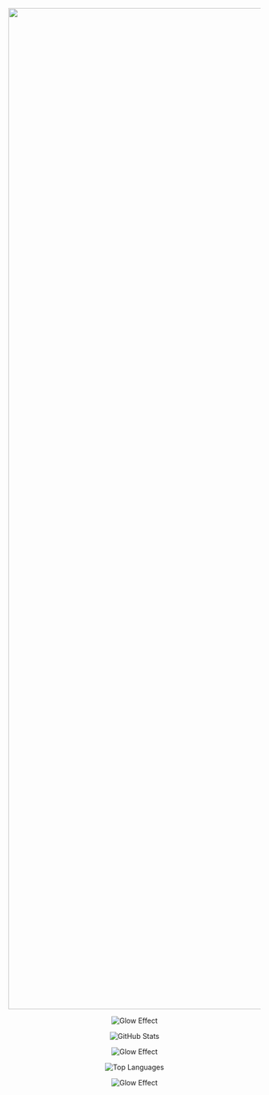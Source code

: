 <p align="center">
  <img src="https://telegra.ph/file/d9e79a39a98c728575afb.jpg" alt="Anime Image" width="2000" />
</p>

<p align="center">
  <img src="https://user-images.githubusercontent.com/73097560/115834477-dbab4500-a447-11eb-908a-139a6edaec5c.gif" alt="Glow Effect" />
</p>
<p align="center">
  <img src="https://github-readme-stats.vercel.app/api?username=SenpaiSeeker&show_icons=true&theme=github_dark" alt="GitHub Stats" />
</p>
<p align="center">
  <img src="https://user-images.githubusercontent.com/73097560/115834477-dbab4500-a447-11eb-908a-139a6edaec5c.gif" alt="Glow Effect" />
</p>
<p align="center">
  <img src="https://github-readme-stats.vercel.app/api/top-langs/?username=SenpaiSeeker&layout=compact&theme=github_dark" alt="Top Languages" />
</p>
<p align="center">
  <img src="https://user-images.githubusercontent.com/73097560/115834477-dbab4500-a447-11eb-908a-139a6edaec5c.gif" alt="Glow Effect" />
</p>
